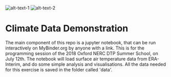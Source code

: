 ![alt-text-1](nerc_logo.png, "NERC logo" ) ![alt-text-2](ox_logo.png, "Ox Uni Logo" )

# Climate Data Demonstration

The main component of this repo is a jupyter notebook, that can be run interactively on MyBinder.org by anyone with a link. This is for the programming session of the 2018 Oxford NERC DTP Summer School, on July 12th. The notebook will load surface air temperature data from ERA-Interim, and do some simple analysis and visualisations. All the data needed for this exercise is saved in the folder called 'data'. 
